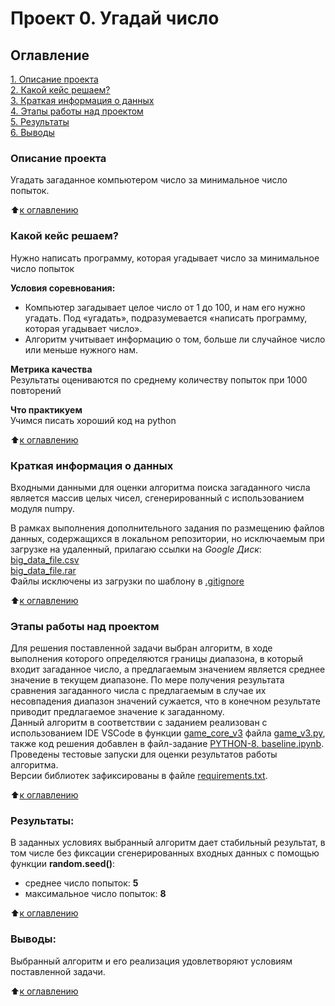 # Проект 0. Угадай число

## Оглавление  
[1. Описание проекта](README.md#Описание-проекта)  
[2. Какой кейс решаем?](README.md#Какой-кейс-решаем)  
[3. Краткая информация о данных](README.md#Краткая-информация-о-данных)  
[4. Этапы работы над проектом](README.md#Этапы-работы-над-проектом)  
[5. Результаты](README.md#Результаты)  
[6. Выводы](README.md#Выводы) 

### Описание проекта    
Угадать загаданное компьютером число за минимальное число попыток.

:arrow_up:[к оглавлению](README.md#Оглавление)


### Какой кейс решаем?    
Нужно написать программу, которая угадывает число за минимальное число попыток

**Условия соревнования:**  
- Компьютер загадывает целое число от 1 до 100, и нам его нужно угадать. Под «угадать», подразумевается «написать программу, которая угадывает число».
- Алгоритм учитывает информацию о том, больше ли случайное число или меньше нужного нам.

**Метрика качества**     
Результаты оцениваются по среднему количеству попыток при 1000 повторений

**Что практикуем**     
Учимся писать хороший код на python

:arrow_up:[к оглавлению](README.md#Оглавление)

### Краткая информация о данных
Входными данными для оценки алгоритма поиска загаданного числа является массив целых чисел, сгенерированный с использованием модуля numpy.

В рамках выполнения дополнительного задания по размещению файлов данных, содержащихся в локальном репозитории, но исключаемым при загрузке на удаленный, прилагаю ссылки на *Google Диск*:  
[big_data_file.csv](https://drive.google.com/file/d/18a36Ef9vQf9TpVHiE9hBusQ-ebrrz_lI/view?usp=sharing)  
[big_data_file.rar](https://drive.google.com/file/d/1x996AeLXepnqNpWRLmqrVRu0-oB6MdPQ/view?usp=sharing)  
Файлы исключены из загрузки по шаблону в [.gitignore](../.gitignore#L164)
  
:arrow_up:[к оглавлению](README.md#Оглавление)


### Этапы работы над проектом  
Для решения поставленной задачи выбран алгоритм, в ходе выполнения которого определяются границы диапазона, в который входит загаданное число, а предлагаемым значением является среднее значение в текущем диапазоне. По мере получения результата сравнения загаданного числа с предлагаемым в случае их несовпадения диапазон значений сужается, что в конечном результате приводит предлагаемое значение к загаданному.  
Данный алгоритм в соответствии с заданием реализован с использованием IDE VSCode в функции [game_core_v3](game_v3.py#L8) файла [game_v3.py](game_v3.py), также код решения добавлен в файл-задание [PYTHON-8. baseline.ipynb](https://colab.research.google.com/drive/1vkIn_eegC8eYjUSKPwSvYz1vAhUxMVnH?usp=drive_link).  
Проведены тестовые запуски для оценки результатов работы алгоритма.  
Версии библиотек зафиксированы в файле [requirements.txt](../requirements.txt).

:arrow_up:[к оглавлению](README.md#Оглавление)


### Результаты:  
В заданных условиях выбранный алгоритм дает стабильный результат, в том числе без фиксации сгенерированных входных данных с помощью функции **random.seed()**:  
- среднее число попыток: **5**  
- максимальное число попыток: **8**

:arrow_up:[к оглавлению](README.md#Оглавление)


### Выводы:  
Выбранный алгоритм и его реализация удовлетворяют условиям поставленной задачи.

:arrow_up:[к оглавлению](README.md#Оглавление)
